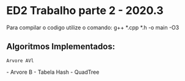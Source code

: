 # ED2 Trabalho parte 2 - 2020.3

Para compilar o codigo utilize o comando:
g++ *.cpp *.h -o main -O3
## Algoritmos Implementados:
    Arvore AVl
\-  Arvore B
\-  Tabela Hash
\-  QuadTree